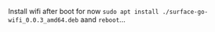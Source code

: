 Install wifi after boot for now `sudo apt install ./surface-go-wifi_0.0.3_amd64.deb`
aand `reboot`...